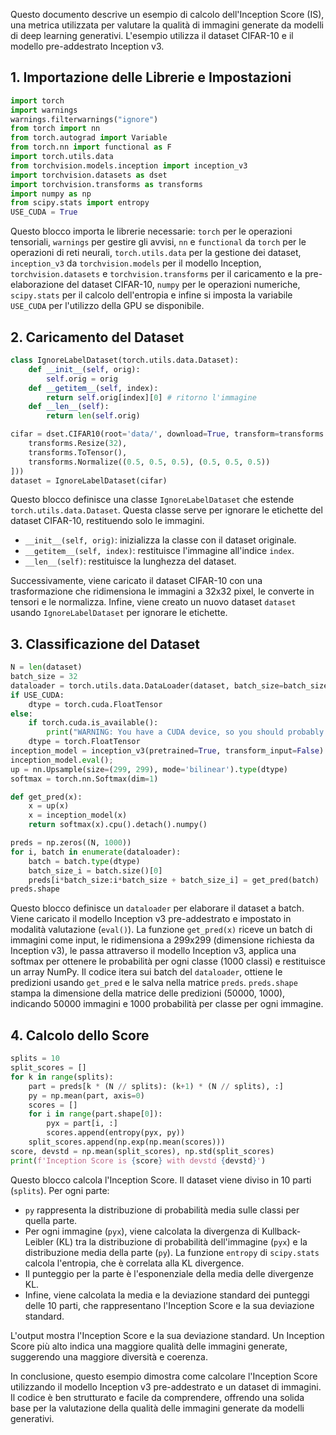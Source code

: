 

Questo documento descrive un esempio di calcolo dell'Inception Score (IS), una metrica utilizzata per valutare la qualità di immagini generate da modelli di deep learning generativi.  L'esempio utilizza il dataset CIFAR-10 e il modello pre-addestrato Inception v3.

## 1. Importazione delle Librerie e Impostazioni

```python
import torch
import warnings
warnings.filterwarnings("ignore")
from torch import nn
from torch.autograd import Variable
from torch.nn import functional as F
import torch.utils.data
from torchvision.models.inception import inception_v3
import torchvision.datasets as dset
import torchvision.transforms as transforms
import numpy as np
from scipy.stats import entropy
USE_CUDA = True
```

Questo blocco importa le librerie necessarie: `torch` per le operazioni tensoriali, `warnings` per gestire gli avvisi, `nn` e `functional` da `torch` per le operazioni di reti neurali, `torch.utils.data` per la gestione dei dataset, `inception_v3` da `torchvision.models` per il modello Inception, `torchvision.datasets` e `torchvision.transforms` per il caricamento e la pre-elaborazione del dataset CIFAR-10, `numpy` per le operazioni numeriche, `scipy.stats` per il calcolo dell'entropia e infine si imposta la variabile `USE_CUDA` per l'utilizzo della GPU se disponibile.


## 2. Caricamento del Dataset

```python
class IgnoreLabelDataset(torch.utils.data.Dataset):
    def __init__(self, orig):
        self.orig = orig
    def __getitem__(self, index):
        return self.orig[index][0] # ritorno l'immagine
    def __len__(self):
        return len(self.orig)

cifar = dset.CIFAR10(root='data/', download=True, transform=transforms.Compose([
    transforms.Resize(32),
    transforms.ToTensor(),
    transforms.Normalize((0.5, 0.5, 0.5), (0.5, 0.5, 0.5))
]))
dataset = IgnoreLabelDataset(cifar)
```

Questo blocco definisce una classe `IgnoreLabelDataset` che estende `torch.utils.data.Dataset`.  Questa classe serve per ignorare le etichette del dataset CIFAR-10, restituendo solo le immagini.

- `__init__(self, orig)`: inizializza la classe con il dataset originale.
- `__getitem__(self, index)`: restituisce l'immagine all'indice `index`.
- `__len__(self)`: restituisce la lunghezza del dataset.

Successivamente, viene caricato il dataset CIFAR-10 con una trasformazione che ridimensiona le immagini a 32x32 pixel, le converte in tensori e le normalizza. Infine, viene creato un nuovo dataset `dataset` usando `IgnoreLabelDataset` per ignorare le etichette.


## 3. Classificazione del Dataset

```python
N = len(dataset)
batch_size = 32
dataloader = torch.utils.data.DataLoader(dataset, batch_size=batch_size)
if USE_CUDA:
    dtype = torch.cuda.FloatTensor
else:
    if torch.cuda.is_available():
        print("WARNING: You have a CUDA device, so you should probably set cuda=True")
    dtype = torch.FloatTensor
inception_model = inception_v3(pretrained=True, transform_input=False).type(dtype)
inception_model.eval();
up = nn.Upsample(size=(299, 299), mode='bilinear').type(dtype)
softmax = torch.nn.Softmax(dim=1)

def get_pred(x):
    x = up(x)
    x = inception_model(x)
    return softmax(x).cpu().detach().numpy()

preds = np.zeros((N, 1000))
for i, batch in enumerate(dataloader):
    batch = batch.type(dtype)
    batch_size_i = batch.size()[0]
    preds[i*batch_size:i*batch_size + batch_size_i] = get_pred(batch)
preds.shape
```

Questo blocco definisce un `dataloader` per elaborare il dataset a batch.  Viene caricato il modello Inception v3 pre-addestrato e impostato in modalità valutazione (`eval()`).  La funzione `get_pred(x)` riceve un batch di immagini come input, le ridimensiona a 299x299 (dimensione richiesta da Inception v3), le passa attraverso il modello Inception v3, applica una softmax per ottenere le probabilità per ogni classe (1000 classi) e restituisce un array NumPy.  Il codice itera sui batch del `dataloader`, ottiene le predizioni usando `get_pred` e le salva nella matrice `preds`.  `preds.shape` stampa la dimensione della matrice delle predizioni (50000, 1000), indicando 50000 immagini e 1000 probabilità per classe per ogni immagine.


## 4. Calcolo dello Score

```python
splits = 10
split_scores = []
for k in range(splits):
    part = preds[k * (N // splits): (k+1) * (N // splits), :]
    py = np.mean(part, axis=0)
    scores = []
    for i in range(part.shape[0]):
        pyx = part[i, :]
        scores.append(entropy(pyx, py))
    split_scores.append(np.exp(np.mean(scores)))
score, devstd = np.mean(split_scores), np.std(split_scores)
print(f'Inception Score is {score} with devstd {devstd}')
```

Questo blocco calcola l'Inception Score. Il dataset viene diviso in 10 parti (`splits`). Per ogni parte:

- `py` rappresenta la distribuzione di probabilità media sulle classi per quella parte.
- Per ogni immagine (`pyx`), viene calcolata la divergenza di Kullback-Leibler (KL) tra la distribuzione di probabilità dell'immagine (`pyx`) e la distribuzione media della parte (`py`).  La funzione `entropy` di `scipy.stats` calcola l'entropia, che è correlata alla KL divergence.
- Il punteggio per la parte è l'esponenziale della media delle divergenze KL.
- Infine, viene calcolata la media e la deviazione standard dei punteggi delle 10 parti, che rappresentano l'Inception Score e la sua deviazione standard.

L'output mostra l'Inception Score e la sua deviazione standard.  Un Inception Score più alto indica una maggiore qualità delle immagini generate, suggerendo una maggiore diversità e coerenza.


In conclusione, questo esempio dimostra come calcolare l'Inception Score utilizzando il modello Inception v3 pre-addestrato e un dataset di immagini.  Il codice è ben strutturato e facile da comprendere, offrendo una solida base per la valutazione della qualità delle immagini generate da modelli generativi.


